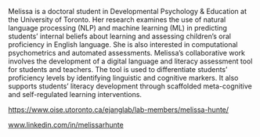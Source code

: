 Melissa is a doctoral student in Developmental Psychology & Education at the University of Toronto. 
Her research examines the use of natural language processing (NLP) and machine learning (ML) in predicting students’ internal beliefs about learning and assessing children’s oral proficiency in English language. 
She is also interested in computational psychometrics and automated assessments. Melissa’s collaborative work involves the development of a digital language and literacy assessment tool for students and teachers. 
The tool is used to differentiate students’ proficiency levels by identifying linguistic and cognitive markers. 
It also supports students’ literacy development through scaffolded meta-cognitive and self-regulated learning interventions.

https://www.oise.utoronto.ca/ejanglab/lab-members/melissa-hunte/

www.linkedin.com/in/melissarhunte
